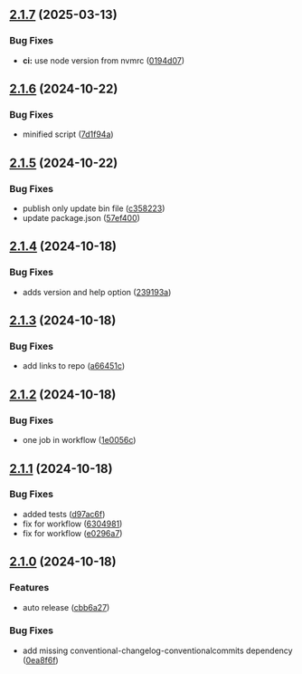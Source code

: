 ## [2.1.7](https://github.com/tiriana/git-jira-fast-ticket/compare/v2.1.6...v2.1.7) (2025-03-13)

### Bug Fixes

* **ci:** use node version from nvmrc ([0194d07](https://github.com/tiriana/git-jira-fast-ticket/commit/0194d07bc4c5d1a6d57953778d4002cb17718894))

## [2.1.6](https://github.com/tiriana/git-jira-fast-ticket/compare/v2.1.5...v2.1.6) (2024-10-22)

### Bug Fixes

* minified script ([7d1f94a](https://github.com/tiriana/git-jira-fast-ticket/commit/7d1f94a7ea4e660e7191d2f09212acddd2794817))

## [2.1.5](https://github.com/tiriana/git-jira-fast-ticket/compare/v2.1.4...v2.1.5) (2024-10-22)

### Bug Fixes

* publish only update bin file ([c358223](https://github.com/tiriana/git-jira-fast-ticket/commit/c358223741c061aa467c5798bf9876e29991360b))
* update package.json ([57ef400](https://github.com/tiriana/git-jira-fast-ticket/commit/57ef40064a6c4246cf55be8faa97bfa5915abb56))

## [2.1.4](https://github.com/tiriana/git-jira-fast-ticket/compare/v2.1.3...v2.1.4) (2024-10-18)

### Bug Fixes

* adds version and help option ([239193a](https://github.com/tiriana/git-jira-fast-ticket/commit/239193a344bb1fe08978122682defd894d461190))

## [2.1.3](https://github.com/tiriana/git-jira-fast-ticket/compare/v2.1.2...v2.1.3) (2024-10-18)

### Bug Fixes

* add links to repo ([a66451c](https://github.com/tiriana/git-jira-fast-ticket/commit/a66451cf12836591edc150ba2c8b932202b510c2))

## [2.1.2](https://github.com/tiriana/git-jira-fast-ticket/compare/v2.1.1...v2.1.2) (2024-10-18)

### Bug Fixes

* one job in workflow ([1e0056c](https://github.com/tiriana/git-jira-fast-ticket/commit/1e0056c974ae071e34c4613aa1009e759697b622))

## [2.1.1](https://github.com/tiriana/git-jira-fast-ticket/compare/v2.1.0...v2.1.1) (2024-10-18)

### Bug Fixes

* added tests ([d97ac6f](https://github.com/tiriana/git-jira-fast-ticket/commit/d97ac6f7718db08154e984a493f9daf4a15bd7ac))
* fix for workflow ([6304981](https://github.com/tiriana/git-jira-fast-ticket/commit/63049811bacd6ec877eb6058b643859f61d13920))
* fix for workflow ([e0296a7](https://github.com/tiriana/git-jira-fast-ticket/commit/e0296a762eb0b5e069642ca98a21c7ebf37bc03e))

## [2.1.0](https://github.com/tiriana/git-jira-fast-ticket/compare/v2.0.2...v2.1.0) (2024-10-18)

### Features

* auto release ([cbb6a27](https://github.com/tiriana/git-jira-fast-ticket/commit/cbb6a27e18fcf8b40303cf5cd6b6cb9d7f02515a))

### Bug Fixes

* add missing conventional-changelog-conventionalcommits dependency ([0ea8f6f](https://github.com/tiriana/git-jira-fast-ticket/commit/0ea8f6f6aa6052c2d482ac19a356e151f1b6aa14))
